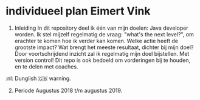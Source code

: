 # individueel plan Eimert Vink

1. Inleiding
In dit repository deel ik één van mijn doelen: Java developer worden. Ik stel mijzelf regelmatig de vraag: "what's the next level?", om erachter te komen hoe ik verder kan komen.
Welke actie heeft de grootste impact? Wat brengt het meeste resultaat, dichter bij mijn doel? Door voortschrijdend inzicht zal ik regelmatig mijn doel bijstellen. Met version control!
Dit repo is ook bedoeld om vorderingen bij te houden, en te delen met coaches.

:nl: Dunglish :gb: warning.

2. Periode
Augustus 2018 t/m augustus 2019.
